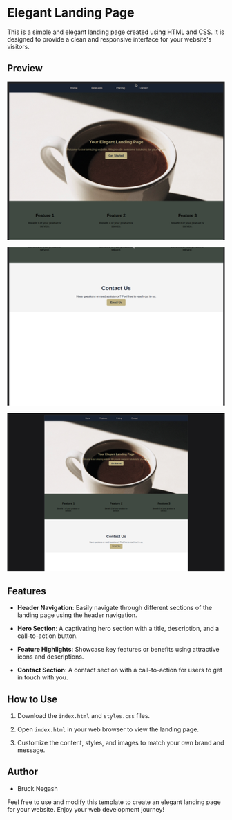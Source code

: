 # Elegant Landing Page

This is a simple and elegant landing page created using HTML and CSS. It is designed to provide a clean and responsive interface for your website's visitors.

## Preview
![Alt Text](assets/Preview_1.png)

![Alt Text](assets/Preview_2.png)

![Alt Text](assets/Preview_3.png)

## Features

- **Header Navigation**: Easily navigate through different sections of the landing page using the header navigation.

- **Hero Section**: A captivating hero section with a title, description, and a call-to-action button.

- **Feature Highlights**: Showcase key features or benefits using attractive icons and descriptions.

- **Contact Section**: A contact section with a call-to-action for users to get in touch with you.

## How to Use

1. Download the `index.html` and `styles.css` files.

2. Open `index.html` in your web browser to view the landing page.

3. Customize the content, styles, and images to match your own brand and message.

## Author

- Bruck Negash

Feel free to use and modify this template to create an elegant landing page for your website. Enjoy your web development journey!

